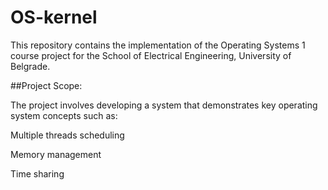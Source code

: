 # OS-kernel
 
This repository contains the implementation of the Operating Systems 1 course project for the School of Electrical Engineering, University of Belgrade.

##Project Scope:

The project involves developing a system that demonstrates key operating system concepts such as:

Multiple threads scheduling

Memory management

Time sharing
